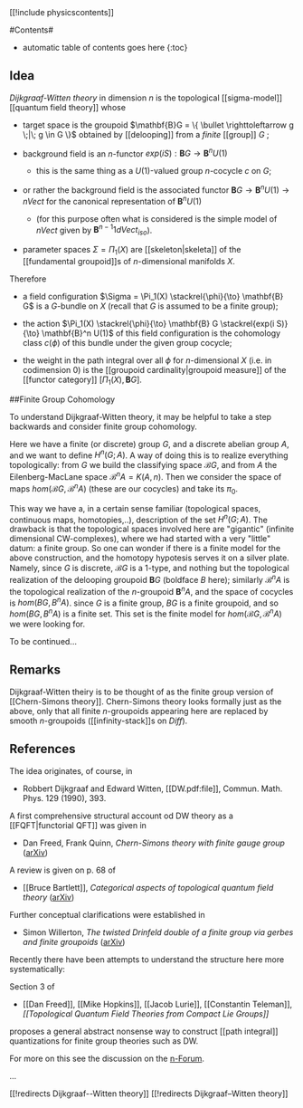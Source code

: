 <div class="rightHandSide toc">
[[!include physicscontents]]
</div>


#Contents#
* automatic table of contents goes here
{:toc}

## Idea

_Dijkgraaf-Witten theory_ in dimension $n$ is the topological [[sigma-model]] [[quantum field theory]] whose 

* target space is the groupoid $\mathbf{B}G = \{ \bullet \righttoleftarrow g \;|\; g \in G \}$ obtained by [[delooping]]  from a _finite_ [[group]] $G$ ;

* background field is an $n$-functor $exp(i S) : \mathbf{B} G \to \mathbf{B}^n U(1)$ 

  * this is the same thing as a $U(1)$-valued group $n$-cocycle $c$ on $G$;

* or rather the background field is the associated functor $\mathbf{B} G \to \mathbf{B}^n U(1) \to n Vect$ for the canonical representation of $\mathbf{B}^n U(1)$ 

  * (for this purpose often what is considered is the simple model of $n Vect$ given by $\mathbf{B}^{n-1} 1dVect_{iso}$).

* parameter spaces $\Sigma = \Pi_1(X)$ are [[skeleton|skeleta]] of the [[fundamental groupoid]]s of $n$-dimensional manifolds $X$.

Therefore 

* a field configuration $\Sigma  = \Pi_1(X) \stackrel{\phi}{\to} \mathbf{B} G$ is a $G$-bundle on $X$ (recall that $G$ is assumed to be a finite group);

* the action $\Pi_1(X) \stackrel{\phi}{\to} \mathbf{B} G \stackrel{exp(i S)}{\to} \mathbf{B}^n U(1)$ of this field configuration is the cohomology class $c(\phi)$ of this bundle under the given group cocycle;

* the weight in the path integral over all $\phi$ for $n$-dimensional $X$ (i.e. in codimension 0) is the [[groupoid cardinality|groupoid measure]] of the [[functor category]] $[\Pi_1(X), \mathbf{B}G]$.

##Finite Group Cohomology

To understand Dijkgraaf-Witten theory, it may be helpful to take a step backwards and consider finite group cohomology.

Here we have a finite (or discrete) group $G$, and a discrete abelian group $A$, and we want to define $H^n(G;A)$. A way of doing this is to realize everything topologically: from $G$ we build the classifying space $\mathcal{B}G$, and from $A$ the Eilenberg-MacLane space $\mathcal{B}^n A=K(A,n)$. Then we consider the space of maps $hom(\mathcal{B}G,\mathcal{B}^nA)$ (these are our cocycles) and take its $\pi_0$.

This way we have a, in a certain sense familiar (topological spaces, continuous maps, homotopies,..), description of the set $H^n(G;A)$. The drawback is that the topological spaces involved here are "gigantic" (infinite dimensional CW-complexes), where we had started with a very "little" datum: a finite group. So one can wonder if there is a finite model for the above construction, and the homotopy hypotesis serves it on a silver plate. Namely, since $G$ is discrete, $\mathcal{B}G$ is a 1-type, and nothing but the topological realization of the delooping groupoid $\mathbf{B}G$ (boldface $B$ here); similarly $\mathcal{B}^n A$ is the topological realization of the $n$-groupoid $\mathbf{B}^n A$, and the space of cocycles is $hom(B G,B^n A)$. since $G$ is a finite group, $B G$ is a finite groupoid, and so $hom(B G,B^n A)$ is a finite set. This set is the finite model for $hom(\mathcal{B}G,\mathcal{B}^n A)$ we were looking for.

To be continued...

## Remarks

Dijkgraaf-Witten theiry is to be thought of as the finite group version of [[Chern-Simons theory]]. Chern-Simons theory looks formally just as the above, only that all finite $n$-groupoids appearing here are replaced by smooth $n$-groupoids ([[infinity-stack]]s on $Diff$).

## References

The idea originates, of course, in 

* Robbert Dijkgraaf and Edward Witten, [[DW.pdf:file]], Commun. Math. Phys.  129 (1990), 393.

A first comprehensive structural account od DW theory as a [[FQFT|functorial QFT]] was given in 

* Dan Freed, Frank Quinn, _Chern-Simons theory with finite gauge group_ ([arXiv](http://de.arxiv.org/abs/hep-th/9111004))

A review is given on p. 68 of

* [[Bruce Bartlett]], _Categorical aspects of topological quantum field theory_ ([arXiv](http://de.arxiv.org/abs/math.QA/0512103))

Further conceptual clarifications were established in

* Simon Willerton, _The twisted Drinfeld double of a finite group via gerbes and finite groupoids_ ([arXiv](http://arxiv.org/abs/math.QA/0503266))

Recently there have been attempts to understand the structure here more systematically:

Section 3 of

* [[Dan Freed]], [[Mike Hopkins]], [[Jacob Lurie]], [[Constantin Teleman]], _[[Topological Quantum Field Theories from Compact Lie Groups]]_ 

proposes a general abstract nonsense way to construct [[path integral]] quantizations for finite group theories such as DW.

For more on this see the discussion on the [n-Forum](http://www.math.ntnu.no/~stacey/Vanilla/nForum/comments.php?DiscussionID=1046&Focus=8337#Comment_8337).

...

[[!redirects Dijkgraaf--Witten theory]]
[[!redirects Dijkgraaf–Witten theory]]